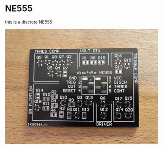 # NE555
this is a discrete NE555

![pcb](https://raw.githubusercontent.com/ItchyBoi/NE555/main/21-02-27%2017-34-07%200803.jpg)
